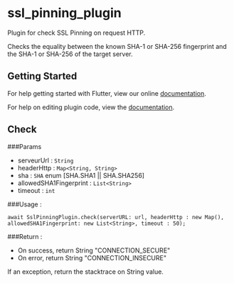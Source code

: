# ssl_pinning_plugin

Plugin for check SSL Pinning on request HTTP.

Checks the equality between the known SHA-1 or SHA-256 fingerprint and the SHA-1 or SHA-256 of the target server.

## Getting Started

For help getting started with Flutter, view our online
[documentation](https://flutter.io/).

For help on editing plugin code, view the [documentation](https://flutter.io/platform-plugins/#edit-code).

## Check

###Params

- serveurUrl : `String`
- headerHttp : `Map<String, String>`
- sha : `SHA` enum [SHA.SHA1 || SHA.SHA256]
- allowedSHA1Fingerprint : `List<String>`
- timeout : `int`

###Usage :

`await SslPinningPlugin.check(serverURL: url, headerHttp : new Map(), allowedSHA1Fingerprint: new List<String>, timeout : 50);`

###Return :

- On success, return String "CONNECTION_SECURE"
- On error, return String "CONNECTION_INSECURE"

If an exception, return the stacktrace on String value.